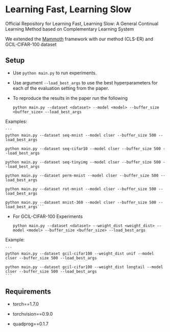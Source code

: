 # Learning Fast, Learning Slow 
Official Repository for Learning Fast, Learning Slow: A General Continual Learning Method based on Complementary Learning System

We extended the [Mammoth](https://github.com/aimagelab/mammoth) framework with our method (CLS-ER) and GCIL-CIFAR-100 dataset

## Setup

+ Use `python main.py` to run experiments.
+ Use argument `--load_best_args` to use the best hyperparameters for each of the evaluation setting from the paper.
+ To reproduce the results in the paper run the following  

    `python main.py --dataset <dataset> --model <model> --buffer_size <buffer_size> --load_best_args`

 Examples:

    ```
    python main.py --dataset seq-mnist --model clser --buffer_size 500 --load_best_args
    
    python main.py --dataset seq-cifar10 --model clser --buffer_size 500 --load_best_args
    
    python main.py --dataset seq-tinyimg --model clser --buffer_size 500 --load_best_args
   
    python main.py --dataset perm-mnist --model clser --buffer_size 500 --load_best_args
    
    python main.py --dataset rot-mnist --model clser --buffer_size 500 --load_best_args
    
    python main.py --dataset mnist-360 --model clser --buffer_size 500 --load_best_args```

+ For GCIL-CIFAR-100 Experiments

    `python main.py --dataset <dataset> --weight_dist <weight_dist> --model <model> --buffer_size <buffer_size> --load_best_args`

Example:

    ```
    python main.py --dataset gcil-cifar100 --weight_dist unif --model clser --buffer_size 500 --load_best_args
    
    python main.py --dataset gcil-cifar100 --weight_dist longtail --model clser --buffer_size 500 --load_best_args
    ```

## Requirements

- torch==1.7.0

- torchvision==0.9.0 

- quadprog==0.1.7